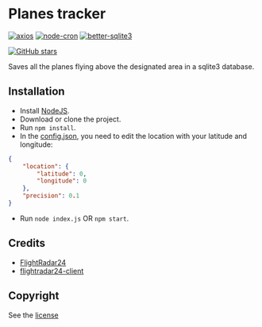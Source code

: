 # Planes tracker

[![axios](https://img.shields.io/github/package-json/dependency-version/LockBlock-dev/planes-tracker/axios)](https://www.npmjs.com/package/axios) [![node-cron](https://img.shields.io/github/package-json/dependency-version/LockBlock-dev/planes-tracker/node-cron)](https://www.npmjs.com/package/node-cron) [![better-sqlite3](https://img.shields.io/github/package-json/dependency-version/LockBlock-dev/planes-tracker/better-sqlite3)](https://www.npmjs.com/package/better-sqlite3)

[![GitHub stars](https://img.shields.io/github/stars/LockBlock-dev/planes-tracker.svg)](https://github.com/LockBlock-dev/planes-tracker/stargazers)

Saves all the planes flying above the designated area in a sqlite3 database.

## Installation

-   Install [NodeJS](https://nodejs.org).
-   Download or clone the project.
-   Run `npm install`.
-   In the [config.json](./config.json), you need to edit the location with your latitude and longitude:

```json
{
    "location": {
        "latitude": 0,
        "longitude": 0
    },
    "precision": 0.1
}
```

-   Run `node index.js` OR `npm start`.

## Credits

-   [FlightRadar24](https://www.flightradar24.com/)
-   [flightradar24-client](https://www.npmjs.com/package/flightradar24-client)

## Copyright

See the [license](/LICENSE)

